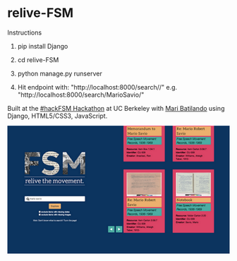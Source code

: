 relive-FSM
=========
Instructions

1. pip install Django

2. cd relive-FSM

3. python manage.py runserver

4. Hit endpoint with: "http://localhost:8000/search/<query>/" e.g. "http://localhost:8000/search/MarioSavio/"

Built at the [#hackFSM Hackathon](http://digitalhumanities.berkeley.edu/fsm-archive-hackathon) at UC Berkeley with [Mari Batilando](http://github.com/mbatilando) using Django, HTML5/CSS3, JavaScript.

![sample](/relive-fsm-portfolio.png)